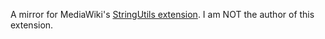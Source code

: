 A mirror for MediaWiki's [StringUtils extension](http://www.mediawiki.org/wiki/Extension:StringUtils). I am NOT the author of this extension.
